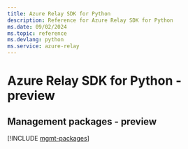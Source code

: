 ```yaml
---
title: Azure Relay SDK for Python
description: Reference for Azure Relay SDK for Python
ms.date: 09/02/2024
ms.topic: reference
ms.devlang: python
ms.service: azure-relay
---
```

# Azure Relay SDK for Python - preview

## Management packages - preview
[!INCLUDE [mgmt-packages](relay-mgmt-index.md)]